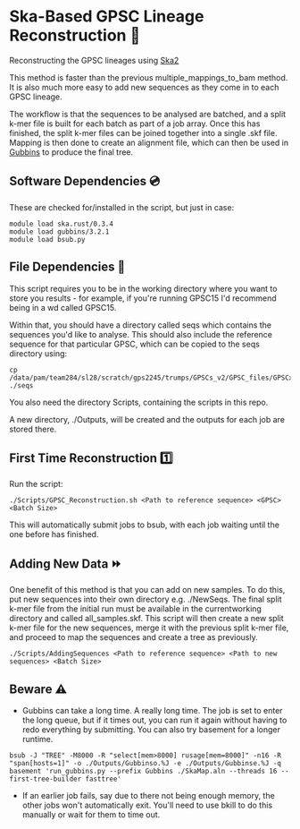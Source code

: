 # Ska-Based GPSC Lineage Reconstruction 🦠
Reconstructing the GPSC lineages using [Ska2](https://github.com/bacpop/ska.rust)

This method is faster than the previous multiple_mappings_to_bam method. It is also much more easy to add new sequences as they come in to each GPSC lineage. 

The workflow is that the sequences to be analysed are batched, and a split k-mer file is built for each batch as part of a job array. Once this has finished, the split k-mer files can be joined together into a single .skf file. Mapping is then done to create an alignment file, which can then be used in [Gubbins](https://github.com/nickjcroucher/gubbins) to produce the final tree.  

## Software Dependencies 💿
These are checked for/installed in the script, but just in case:

```
module load ska.rust/0.3.4
module load gubbins/3.2.1
module load bsub.py
```

## File Dependencies 📄
This script requires you to be in the working directory where you want to store you results - for example, if you're running GPSC15 I'd recommend being in a wd called GPSC15.

Within that, you should have a directory called seqs which contains the sequences you'd like to analyse. This should also include the reference sequence for that particular GPSC, which can be copied to the seqs directory using: 
```
cp /data/pam/team284/sl28/scratch/gps2245/trumps/GPSCs_v2/GPSC_files/GPSCx/reference/GPSCx_reference.fasta ./seqs
```
You also need the directory Scripts, containing the scripts in this repo. 

A new directory, ./Outputs, will be created and the outputs for each job are stored there. 


## First Time Reconstruction 1️⃣ 
Run the script: 

```
./Scripts/GPSC_Reconstruction.sh <Path to reference sequence> <GPSC> <Batch Size>
```

This will automatically submit jobs to bsub, with each job waiting until the one before has finished. 

## Adding New Data ⏩
One benefit of this method is that you can add on new samples. To do this, put new sequences into their own directory e.g. ./NewSeqs. The final split k-mer file from the initial run must be available in the currentworking directory and called all_samples.skf. This script will then create a new split k-mer file for the new sequences, merge it with the previous split k-mer file, and proceed to map the sequences and create a tree as previously.

```
./Scripts/AddingSequences <Path to reference sequence> <Path to new sequences> <Batch Size>
```

## Beware ⚠️
- Gubbins can take a long time. A really long time. The job is set to enter the long queue, but if it times out, you can run it again without having to redo everything by submitting. You can also try basement for a longer runtime. 
  
```
bsub -J "TREE" -M8000 -R "select[mem>8000] rusage[mem=8000]" -n16 -R "span[hosts=1]" -o ./Outputs/Gubbinso.%J -e ./Outputs/Gubbinse.%J -q basement 'run_gubbins.py --prefix Gubbins ./SkaMap.aln --threads 16 --first-tree-builder fasttree'
```

- If an earlier job fails, say due to there not being enough memory, the other jobs won't automatically exit. You'll need to use bkill to do this manually or wait for them to time out. 


